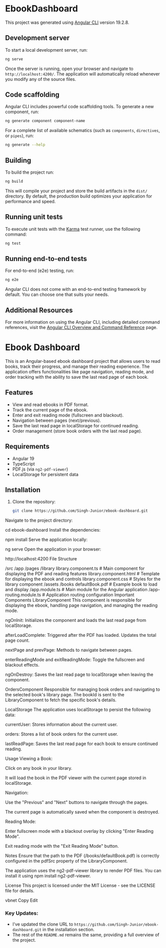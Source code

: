 # EbookDashboard

This project was generated using [Angular CLI](https://github.com/angular/angular-cli) version 19.2.8.

## Development server

To start a local development server, run:

```bash
ng serve
```

Once the server is running, open your browser and navigate to `http://localhost:4200/`. The application will automatically reload whenever you modify any of the source files.

## Code scaffolding

Angular CLI includes powerful code scaffolding tools. To generate a new component, run:

```bash
ng generate component component-name
```

For a complete list of available schematics (such as `components`, `directives`, or `pipes`), run:

```bash
ng generate --help
```

## Building

To build the project run:

```bash
ng build
```

This will compile your project and store the build artifacts in the `dist/` directory. By default, the production build optimizes your application for performance and speed.

## Running unit tests

To execute unit tests with the [Karma](https://karma-runner.github.io) test runner, use the following command:

```bash
ng test
```

## Running end-to-end tests

For end-to-end (e2e) testing, run:

```bash
ng e2e
```

Angular CLI does not come with an end-to-end testing framework by default. You can choose one that suits your needs.

## Additional Resources

For more information on using the Angular CLI, including detailed command references, visit the [Angular CLI Overview and Command Reference](https://angular.dev/tools/cli) page.




# Ebook Dashboard

This is an Angular-based ebook dashboard project that allows users to read books, track their progress, and manage their reading experience. The application offers functionalities like page navigation, reading mode, and order tracking with the ability to save the last read page of each book.

## Features

- View and read ebooks in PDF format.
- Track the current page of the ebook.
- Enter and exit reading mode (fullscreen and blackout).
- Navigation between pages (next/previous).
- Save the last read page in localStorage for continued reading.
- Order management (store book orders with the last read page).

## Requirements

- Angular 19
- TypeScript
- PDF.js (via `ng2-pdf-viewer`)
- LocalStorage for persistent data

## Installation

1. Clone the repository:
   ```bash
   git clone https://github.com/Singh-Junior/ebook-dashboard.git
Navigate to the project directory:

 
cd ebook-dashboard
Install the dependencies:

 
npm install
Serve the application locally:

 
ng serve
Open the application in your browser:

 
http://localhost:4200
File Structure
 
/src
  /app
    /pages
      /library
        library.component.ts        # Main component for displaying the PDF and reading features
        library.component.html       # Template for displaying the ebook and controls
        library.component.css        # Styles for the library component
    /assets
      /books
        defaultBook.pdf              # Example book to load and display
    /app.module.ts                   # Main module for the Angular application
    /app-routing.module.ts           # Application routing configuration
Important Components
LibraryComponent
This component is responsible for displaying the ebook, handling page navigation, and managing the reading mode.

ngOnInit: Initializes the component and loads the last read page from localStorage.

afterLoadComplete: Triggered after the PDF has loaded. Updates the total page count.

nextPage and prevPage: Methods to navigate between pages.

enterReadingMode and exitReadingMode: Toggle the fullscreen and blackout effects.

ngOnDestroy: Saves the last read page to localStorage when leaving the component.

OrdersComponent
Responsible for managing book orders and navigating to the selected book's library page. The bookId is sent to the LibraryComponent to fetch the specific book's details.

LocalStorage
The application uses localStorage to persist the following data:

currentUser: Stores information about the current user.

orders: Stores a list of book orders for the current user.

lastReadPage: Saves the last read page for each book to ensure continued reading.

Usage
Viewing a Book:

Click on any book in your library.

It will load the book in the PDF viewer with the current page stored in localStorage.

Navigation:

Use the "Previous" and "Next" buttons to navigate through the pages.

The current page is automatically saved when the component is destroyed.

Reading Mode:

Enter fullscreen mode with a blackout overlay by clicking "Enter Reading Mode".

Exit reading mode with the "Exit Reading Mode" button.

Notes
Ensure that the path to the PDF (/books/defaultBook.pdf) is correctly configured in the pdfSrc property of the LibraryComponent.

The application uses the ng2-pdf-viewer library to render PDF files. You can install it using npm install ng2-pdf-viewer.

License
This project is licensed under the MIT License - see the LICENSE file for details.

vbnet
Copy
Edit

### Key Updates:
- I've updated the clone URL to `https://github.com/Singh-Junior/ebook-dashboard.git` in the installation section.
- The rest of the `README.md` remains the same, providing a full overview of the project.
